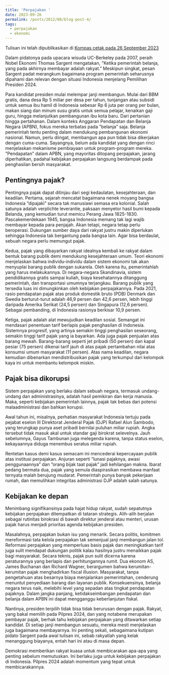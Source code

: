 ```yaml
---
title: 'Perpajakan '
date: 2023-09-26
permalink: /posts/2012/08/blog-post-4/
tags:
  - perpajakan
  - ekonomi
---
```


Tulisan ini telah dipublikasikan di [Kompas cetak pada 26 September 2023](https://www.kompas.id/baca/opini/2023/09/25/perpajakan-dalam-pilpres)

Dalam pidatonya pada upacara wisuda UC-Berkeley pada 2007, peraih Nobel Ekonomi Thomas Sargent mengatakan, ”Ketika pemerintah belanja, yang pada akhirnya membayar adalah rakyat.” Meskipun singkat, pesan Sargent padat merangkum bagaimana program pemerintah seharusnya dipahami dan relevan dengan situasi Indonesia menjelang Pemilihan Presiden 2024. 

Para kandidat presiden mulai melempar janji membangun. Mulai dari BBM gratis, dana desa Rp 5 miliar per desa per tahun, tunjangan atau subsidi untuk semua ibu hamil di Indonesia sebesar Rp 6 juta per orang per bulan, makan siang dan minum susu gratis untuk semua pelajar, kenaikan gaji guru, hingga melanjutkan pembangunan ibu kota baru. Dari pertanian hingga pertahanan. Dalam konteks Anggaran Pendapatan dan Belanja Negara (APBN), fokus mereka terbatas pada ”belanja” saja. Belanja pemerintah tentu penting dalam mendukung pembangunan ekonomi nasional. Namun, perlu diingat, membangun apa pun tidak bisa dikerjakan dengan cuma-cuma. Sayangnya, belum ada kandidat yang dengan rinci menjelaskan mekanisme pembiayaan untuk program-program mereka. ”Pendapatan” dalam APBN, yang mayoritas ditopang perpajakan, jarang diperhatikan, padahal kebijakan perpajakan langsung berdampak pada penghasilan bersih masyarakat.

Pentingnya pajak?
------

Pentingnya pajak dapat ditinjau dari segi kedaulatan, kesejahteraan, dan keadilan. Pertama, sejarah mencatat bagaimana nenek moyang bangsa Indonesia ”dipajaki” secara tak manusiawi semasa era kolonial. Salah satunya adalah verplichte leverantie, paksaan menyetor hasil bumi kepada Belanda, yang kemudian turut memicu Perang Jawa 1825-1830. Pascakemerdekaan 1945, bangsa Indonesia memang tak lagi wajib membayar kepada para penjajah. Akan tetapi, negara tetap perlu beroperasi. Dukungan sumber daya dari rakyat justru makin diperlukan sehingga Indonesia tak bergantung pada bangsa lain. Agar bisa berdaulat, sebuah negara perlu memungut pajak.

Kedua, pajak yang dibayarkan rakyat idealnya kembali ke rakyat dalam bentuk barang publik demi mendukung kesejahteraan umum. Teori ekonomi menjelaskan bahwa individu-individu dalam sistem ekonomi tak akan menyuplai barang publik dengan sukarela. Oleh karena itu, pemerintahlah yang harus melakukannya. Di negara-negara Skandinavia, sistem pendidikannya gratis sampai kuliah, biaya kesehatannya ditanggung pemerintah, dan transportasi umumnya terjangkau. Barang publik yang tersedia luas ini dimungkinkan oleh kebijakan perpajakannya. Pada 2021, rasio pendapatan pajak atas produk domestik bruto (PDB) Denmark dan Swedia berturut-turut adalah 46,9 persen dan 42,6 persen, lebih tinggi daripada Amerika Serikat (24,5 persen) dan Singapura (12,6 persen). Sebagai pembanding, di Indonesia rasionya berkisar 10,9 persen.

Ketiga, pajak adalah alat mewujudkan keadilan sosial. Semangat ini mendasari penentuan tarif berlapis pajak penghasilan di Indonesia. Sistemnya progresif, yang artinya semakin tinggi penghasilan seseorang, semakin tinggi tarif pajak yang ia bayarkan. Ada juga pajak penjualan atas barang mewah. Barang-barang seperti jet pribadi (50 persen) dan kapal pesiar (75 persen) dikenai tarif jauh di atas pajak pertambahan nilai atas konsumsi umum masyarakat (11 persen). Atas nama keadilan, negara kemudian dibenarkan mendistribusikan pajak yang terkumpul dari kelompok kaya ini untuk membantu kelompok miskin.

Pajak bisa dikorupsi
------

Sistem perpajakan yang berlaku dalam sebuah negara, termasuk undang-undang dan administrasinya, adalah hasil pemikiran dan kerja manusia. Maka, seperti kebijakan pemerintah lainnya, pajak tak bebas dari potensi malaadministrasi dan bahkan korupsi. 

Awal tahun ini, misalnya, perhatian masyarakat Indonesia tertuju pada pejabat eselon III Direktorat Jenderal Pajak (DJP) Rafael Alun Sambodo, yang terungkap punya aset pribadi bernilai puluhan miliar rupiah. Angka tersebut tidak masuk akal untuk standar gaji birokrat selevelnya. Jauh sebelumnya, Gayus Tambunan juga melegenda karena, tanpa status eselon, kekayaannya diduga menembus seratus miliar rupiah.

Rentetan kasus demi kasus semacam ini mencederai kepercayaan publik atas institusi perpajakan. Anjuran seperti ”lunasi pajaknya, awasi penggunaannya” dan ”orang bijak taat pajak” jadi kehilangan makna. Ibarat pedang bermata dua, pajak yang semula diaspirasikan membawa manfaat ternyata malah berujung mudarat. Pemerintah punya banyak pekerjaan rumah, dan memulihkan integritas administrasi DJP adalah salah satunya.

Kebijakan ke depan
------

Menimbang signifikansinya pada hajat hidup rakyat, sudah sepatutnya kebijakan perpajakan ditempatkan di tataran strategis. Alih-alih berjalan sebagai rutinitas birokrasi di bawah direktur jenderal atau menteri, urusan pajak harus menjadi prioritas agenda kebijakan presiden. 

Masalahnya, perpajakan bukan isu yang menarik. Secara politis, komitmen mereformasi tata kelola perpajakan tak semenjual janji membangun jalan tol. Reformasi perpajakan yang memperluas basis pajak dan meningkatkan tarif juga sulit mendapat dukungan politik kalau hasilnya justru menaikkan pajak bagi masyarakat. Secara teknis, pajak pun sulit dicerna karena peraturannya yang berlapis dan perhitungannya rumit. Dua ekonom AS, James Buchanan dan Richard Wagner, berargumen bahwa kerumitan-kerumitan pajak menghadirkan fiscal illusion. Masyarakat, tanpa pengetahuan atas besarnya biaya menjalankan pemerintahan, cenderung menuntut penyediaan barang dan layanan publik. Konsekuensinya, belanja negara terus naik, melebihi level yang sepadan atas tingkat pendapatan pajaknya. Dalam jangka panjang, ketidakseimbangan pendapatan dan belanja dalam APBN ini dapat mengganggu keberlanjutan fiskal.

Nantinya, presiden terpilih tidak bisa tidak berurusan dengan pajak. Rakyat, yang bakal memilih pada Pilpres 2024, dan yang notabene merupakan pembayar pajak, berhak tahu kebijakan perpajakan yang ditawarkan setiap kandidat. Di setiap janji membangun sesuatu, mereka mesti menjelaskan juga bagaimana membayarnya. Ini penting sekali, sebagaimana kutipan pidato Sargent pada awal tulisan ini, sebab rakyatlah yang kelak menanggung biayanya, entah hari ini atau di masa depan.

Demokrasi memberikan rakyat kuasa untuk membicarakan apa-apa yang penting sebelum memutuskan. Ini berlaku juga untuk kebijakan perpajakan di Indonesia. Pilpres 2024 adalah momentum yang tepat untuk membicarakannya.
